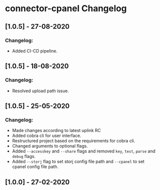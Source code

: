 # connector-cpanel Changelog

## [1.0.5] - 27-08-2020
### Changelog:
* Added CI-CD pipeline.

## [1.0.5] - 18-08-2020
### Changelog:
* Resolved upload path issue.

## [1.0.5] - 25-05-2020
### Changelog:
* Made changes according to latest uplink RC
* Added cobra cli for user interface.
* Restructured project based on the requirements for cobra cli.
* Changed arguments to optional flags.
* Added `--accesskey` and `--share` flags and removed `key`, `test`, `parse` and `debug` flags.
* Added `--storj` flag to set storj config file path and `--cpanel` to set cpanel config file path.

## [1.0.0] - 27-02-2020